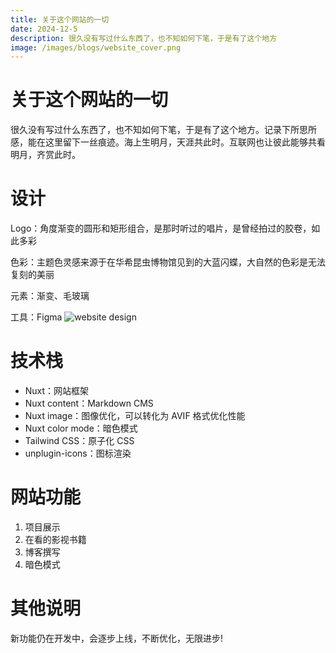 ```yaml
---
title: 关于这个网站的一切
date: 2024-12-5
description: 很久没有写过什么东西了，也不知如何下笔，于是有了这个地方
image: /images/blogs/website_cover.png
---
```


# 关于这个网站的一切

很久没有写过什么东西了，也不知如何下笔，于是有了这个地方。记录下所思所感，能在这里留下一丝痕迹。海上生明月，天涯共此时。互联网也让彼此能够共看明月，齐赏此时。

# 设计

Logo：角度渐变的圆形和矩形组合，是那时听过的唱片，是曾经拍过的胶卷，如此多彩

色彩：主题色灵感来源于在华希昆虫博物馆见到的大蓝闪蝶，大自然的色彩是无法复刻的美丽

元素：渐变、毛玻璃

工具：Figma
![website design](/images/blogs/website_design.png)

# 技术栈

- Nuxt：网站框架
- Nuxt content：Markdown CMS
- Nuxt image：图像优化，可以转化为 AVIF 格式优化性能
- Nuxt color mode：暗色模式
- Tailwind CSS：原子化 CSS
- unplugin-icons：图标渲染

# 网站功能

1. 项目展示
2. 在看的影视书籍
3. 博客撰写
4. 暗色模式

# 其他说明

新功能仍在开发中，会逐步上线，不断优化，无限进步!
